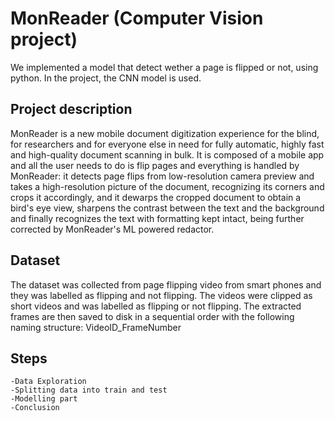 # MonReader (Computer Vision project)

We implemented a model that detect wether a page is flipped or not, using python. In the project, the CNN model is used.

## Project description

MonReader is a new mobile document digitization experience for the blind, for researchers and for everyone else in need for fully automatic, highly fast and high-quality document scanning in bulk. It is composed of a mobile app and all the user needs to do is flip pages and everything is handled by MonReader: it detects page flips from low-resolution camera preview and takes a high-resolution picture of the document, recognizing its corners and crops it accordingly, and it dewarps the cropped document to obtain a bird's eye view, sharpens the contrast between the text and the background and finally recognizes the text with formatting kept intact, being further corrected by MonReader's ML powered redactor.

## Dataset

The dataset was collected from page flipping video from smart phones and they was labelled as flipping and not flipping. The videos were clipped as short videos and was labelled as flipping or not flipping. The extracted frames are then saved to disk in a sequential order with the following naming structure: VideoID_FrameNumber

## Steps


    -Data Exploration
    -Splitting data into train and test
    -Modelling part
    -Conclusion
